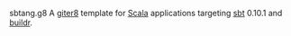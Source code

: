 sbtang.g8
A [giter8][g8] template for [Scala][scala] applications targeting [sbt][sbt] 0.10.1 and [buildr][buildr].

[g8]: http://github.com/n8han/giter8#readme
[scala]: http://www.scala-lang.org
[sbt]: http://github.com/harrah/xsbt
[buildr]: http://buildr.apache.org

